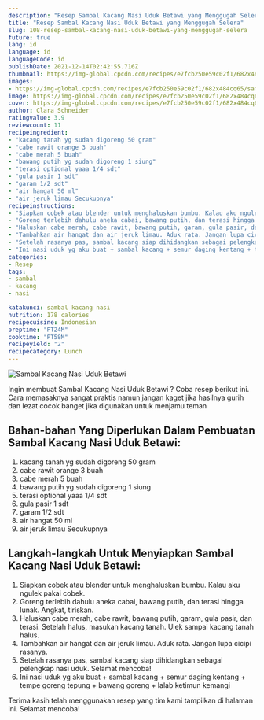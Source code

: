 ```yaml
---
description: "Resep Sambal Kacang Nasi Uduk Betawi yang Menggugah Selera"
title: "Resep Sambal Kacang Nasi Uduk Betawi yang Menggugah Selera"
slug: 108-resep-sambal-kacang-nasi-uduk-betawi-yang-menggugah-selera
future: true
lang: id
language: id
languageCode: id
publishDate: 2021-12-14T02:42:55.716Z 
thumbnail: https://img-global.cpcdn.com/recipes/e7fcb250e59c02f1/682x484cq65/sambal-kacang-nasi-uduk-betawi-foto-resep-utama.png
images:
- https://img-global.cpcdn.com/recipes/e7fcb250e59c02f1/682x484cq65/sambal-kacang-nasi-uduk-betawi-foto-resep-utama.png
image: https://img-global.cpcdn.com/recipes/e7fcb250e59c02f1/682x484cq65/sambal-kacang-nasi-uduk-betawi-foto-resep-utama.png
cover: https://img-global.cpcdn.com/recipes/e7fcb250e59c02f1/682x484cq65/sambal-kacang-nasi-uduk-betawi-foto-resep-utama.png
author: Clara Schneider
ratingvalue: 3.9
reviewcount: 11
recipeingredient:
- "kacang tanah yg sudah digoreng 50 gram"
- "cabe rawit orange 3 buah"
- "cabe merah 5 buah"
- "bawang putih yg sudah digoreng 1 siung"
- "terasi optional yaaa 1/4 sdt"
- "gula pasir 1 sdt"
- "garam 1/2 sdt"
- "air hangat 50 ml"
- "air jeruk limau Secukupnya"
recipeinstructions:
- "Siapkan cobek atau blender untuk menghaluskan bumbu. Kalau aku ngulek pakai cobek."
- "Goreng terlebih dahulu aneka cabai, bawang putih, dan terasi hingga lunak. Angkat, tiriskan."
- "Haluskan cabe merah, cabe rawit, bawang putih, garam, gula pasir, dan terasi. Setelah halus, masukan kacang tanah. Ulek sampai kacang tanah halus."
- "Tambahkan air hangat dan air jeruk limau. Aduk rata. Jangan lupa cicipi rasanya."
- "Setelah rasanya pas, sambal kacang siap dihidangkan sebagai pelengkap nasi uduk. Selamat mencoba!"
- "Ini nasi uduk yg aku buat + sambal kacang + semur daging kentang + tempe goreng tepung + bawang goreng + lalab ketimun kemangi"
categories:
- Resep
tags:
- sambal
- kacang
- nasi

katakunci: sambal kacang nasi 
nutrition: 178 calories
recipecuisine: Indonesian
preptime: "PT24M"
cooktime: "PT58M"
recipeyield: "2"
recipecategory: Lunch
---
```



![Sambal Kacang Nasi Uduk Betawi](https://img-global.cpcdn.com/recipes/e7fcb250e59c02f1/682x484cq65/sambal-kacang-nasi-uduk-betawi-foto-resep-utama.png)

Ingin membuat Sambal Kacang Nasi Uduk Betawi ? Coba resep berikut ini. Cara memasaknya sangat praktis namun jangan kaget jika hasilnya gurih dan lezat cocok banget jika digunakan untuk menjamu teman

<!--inarticleads1-->

## Bahan-bahan Yang Diperlukan Dalam Pembuatan Sambal Kacang Nasi Uduk Betawi:

1. kacang tanah yg sudah digoreng 50 gram
1. cabe rawit orange 3 buah
1. cabe merah 5 buah
1. bawang putih yg sudah digoreng 1 siung
1. terasi optional yaaa 1/4 sdt
1. gula pasir 1 sdt
1. garam 1/2 sdt
1. air hangat 50 ml
1. air jeruk limau Secukupnya



<!--inarticleads2-->

## Langkah-langkah Untuk Menyiapkan Sambal Kacang Nasi Uduk Betawi:

1. Siapkan cobek atau blender untuk menghaluskan bumbu. Kalau aku ngulek pakai cobek.
1. Goreng terlebih dahulu aneka cabai, bawang putih, dan terasi hingga lunak. Angkat, tiriskan.
1. Haluskan cabe merah, cabe rawit, bawang putih, garam, gula pasir, dan terasi. Setelah halus, masukan kacang tanah. Ulek sampai kacang tanah halus.
1. Tambahkan air hangat dan air jeruk limau. Aduk rata. Jangan lupa cicipi rasanya.
1. Setelah rasanya pas, sambal kacang siap dihidangkan sebagai pelengkap nasi uduk. Selamat mencoba!
1. Ini nasi uduk yg aku buat + sambal kacang + semur daging kentang + tempe goreng tepung + bawang goreng + lalab ketimun kemangi




Terima kasih telah menggunakan resep yang tim kami tampilkan di halaman ini. Selamat mencoba!
